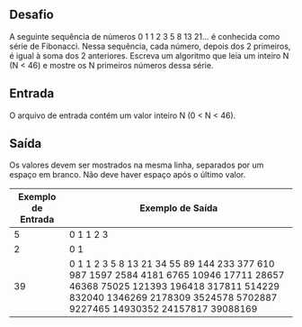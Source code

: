 ## Desafio

A seguinte sequência de números 0 1 1 2 3 5 8 13 21... é conhecida como série
de Fibonacci. Nessa sequência, cada número, depois dos 2 primeiros, é igual à
soma dos 2 anteriores. Escreva um algoritmo que leia um inteiro N (N < 46) e
mostre os N primeiros números dessa série.

## Entrada

O arquivo de entrada contém um valor inteiro N (0 < N < 46).

## Saída

Os valores devem ser mostrados na mesma linha, separados por um espaço em
branco. Não deve haver espaço após o último valor.

| Exemplo de Entrada | Exemplo de Saída|
| ---|--- |
| 5 | 0 1 1 2 3 |
| 2 | 0 1 |
| 39 | 0 1 1 2 3 5 8 13 21 34 55 89 144 233 377 610 987 1597 2584 4181 6765 10946 17711 28657 46368 75025 121393 196418 317811 514229 832040 1346269 2178309 3524578 5702887 9227465 14930352 24157817 39088169 |
